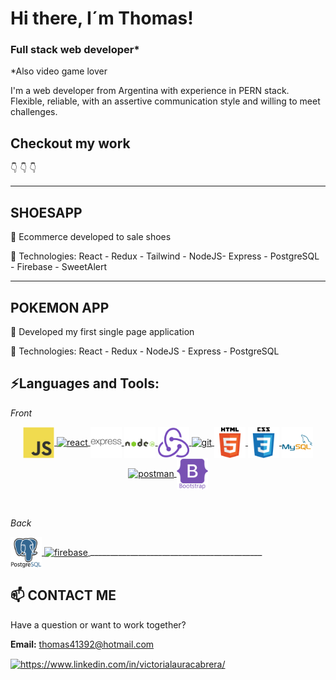 <!-- <p align='center'>
    <img src='cerebro.png' />
</p> -->

# Hi there, I´m Thomas! 
### Full stack web developer* 
*Also video game lover

<!-- The part that enjoy the most of a project is when I am listening to the client and the vision they have of their product. Also love giving it a really cool view! -->
I'm a web developer from Argentina with experience in PERN stack.
Flexible, reliable, with an assertive communication style and willing to meet challenges.

<!-- [![Thom's github stats](https://github-readme-stats.vercel.app/api?username=vickycabrera&show_icons=true&theme=synthwave)](https://github.com/vickycabrera/github-readme-stats) -->

## Checkout my work
👇
👇
👇   
____________________
## SHOESAPP


📌 Ecommerce developed to sale shoes

🚀 Technologies: 
React - Redux - Tailwind - NodeJS- Express - PostgreSQL - Firebase - SweetAlert

<!-- <img align="left"  width= "350px" src='producto.png' />
<img align="center" width= "350px" src='productos.png' />
<img align="left" width= "350px" src='carrito.png' />
<img align="center"width= "350px" src='tablaordenes.png' /> -->

____________

## POKEMON APP 

📌 Developed  my first single page application

🚀 Technologies: 
React - Redux - NodeJS - Express - PostgreSQL  


<!-- <img align="left" width= "350px" src='login.png' />
<img align="center" width= "350px" src='editarperfil.png' />
<img align="left" width= "350px" src='herramientas.png' />
<img align="center" width= "350px" src='alumnos.png' /> -->
<!-- <img width= "400px" src='seleccionarpm.png' />
<img width= "400px" src='mail.png' /> -->

## ⚡Languages and Tools:

*Front*

<a href="https://www.w3.org/html/" target="_blank"> </a> <a href="https://www.w3schools.com/css/" target="_blank">  </a> <a href="https://reactjs.org/" target="_blank">   </a> <a href="https://redux.js.org" target="_blank"> </a> <a href="https://developer.mozilla.org/en-US/docs/Web/JavaScript" target="_blank"> </a> <a href="https://material-ui.com/" target="_blank"> </a><a href="https://getbootstrap.com" target="_blank"> </a>
<p align="center"> 
<a href="https://developer.mozilla.org/en-US/docs/Web/JavaScript" target="_blank" rel="noreferrer"> 
<img src="https://raw.githubusercontent.com/devicons/devicon/master/icons/javascript/javascript-original.svg" alt="javascript" width="50" height="50" align="center" margin-left="10px"/> 
</a>

<a href="https://reactjs.org/" target="_blank" rel="noreferrer"> 
<img src="https://upload.wikimedia.org/wikipedia/commons/thumb/4/47/React.svg/1200px-React.svg.png" alt="react" width="50" height="50" align="center" margin-left="10px"/> 
</a>

<a href="https://expressjs.com" target="_blank" rel="noreferrer">
<img src="https://raw.githubusercontent.com/devicons/devicon/master/icons/express/express-original-wordmark.svg" alt="express" width="50" height="50" align="center" margin-left="10px"/>
</a>

<a href="https://nodejs.org" target="_blank" rel="noreferrer"> 
<img src="https://raw.githubusercontent.com/devicons/devicon/master/icons/nodejs/nodejs-original-wordmark.svg" alt="nodejs" width="50" height="50" align="center" margin-left="10px"/>
</a>

<a href="https://redux.js.org" target="_blank" rel="noreferrer"> 
<img src="https://raw.githubusercontent.com/devicons/devicon/master/icons/redux/redux-original.svg" alt="redux" width="50" height="50" align="center" margin-left="10px"/> 
</a>

 <a href="https://git-scm.com/" target="_blank" rel="noreferrer">
 <img src="https://www.vectorlogo.zone/logos/git-scm/git-scm-icon.svg" alt="git" width="50" height="50" align="center" margin-left="10px"/>
</a>

<a href="https://www.w3.org/html/" target="_blank" rel="noreferrer"> 
<img src="https://raw.githubusercontent.com/devicons/devicon/master/icons/html5/html5-original-wordmark.svg" alt="html5" width="50" height="50" align="center" margin-left="10px"/> 
</a>

<a href="https://www.w3schools.com/css/" target="_blank" rel="noreferrer"> 
<img src="https://raw.githubusercontent.com/devicons/devicon/master/icons/css3/css3-original-wordmark.svg" alt="css3" width="50" height="50" align="center" margin-left="10px"/> 
</a>

<a href="https://www.mysql.com/" target="_blank" rel="noreferrer"> 
<img src="https://raw.githubusercontent.com/devicons/devicon/master/icons/mysql/mysql-original-wordmark.svg" alt="mysql" width="50" height="50" align="center" margin-left="10px"/> 
</a>


 

<a href="https://postman.com" target="_blank" rel="noreferrer"> 
<img src="https://www.vectorlogo.zone/logos/getpostman/getpostman-icon.svg" alt="postman" width="50" height="50" align="center" margin-left="10px"/> 
</a>

<a href="https://getbootstrap.com" target="_blank" rel="noreferrer"> 
<img src="https://raw.githubusercontent.com/devicons/devicon/master/icons/bootstrap/bootstrap-plain-wordmark.svg" alt="bootstrap" width="50" height="50" align="center" margin-left="10px"/> 
</a>
</p>
</br>


*Back*


<a href="https://www.postgresql.org" target="_blank" rel="noreferrer"> 
<img src="https://raw.githubusercontent.com/devicons/devicon/master/icons/postgresql/postgresql-original-wordmark.svg" alt="postgresql" width="50" height="50" align="center" margin-left="10px"/> 
</a>

 <a href="https://firebase.google.com/" target="_blank" rel="noreferrer"> 
<img src="https://www.vectorlogo.zone/logos/firebase/firebase-icon.svg" alt="firebase" width="40" height="40" align="center" margin-left="10px"/> 
</a>
___________________________________________

## 📫 CONTACT ME

Have a question or want to work together? 

**Email:** thomas41392@hotmail.com

<a href="https://www.linkedin.com/in/dominguezthomas/" target="blank">
<img align="center" src="https://cdn.jsdelivr.net/npm/simple-icons@3.0.1/icons/linkedin.svg" alt="https://www.linkedin.com/in/victorialauracabrera/" height="30" width="40" /></a>
